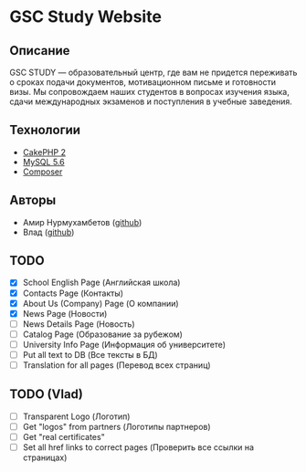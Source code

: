 # GSC Study Website

## Описание

GSC STUDY — образовательный центр, где вам не придется переживать о сроках подачи документов, мотивационном письме и готовности визы. Мы сопровождаем наших студентов в вопросах изучения языка, сдачи международных экзаменов и поступления в учебные заведения.

## Технологии

- [CakePHP 2](http://book.cakephp.org/2.0/en/index.html)
- [MySQL 5.6](https://dev.mysql.com/doc/refman/5.6/en/)
- [Composer](https://getcomposer.org/)

## Авторы

- Амир Нурмухамбетов ([github](https://github.com/Hereugo))
- Влад ([github](https://github.com/hectoxor))


## TODO

- [x] School English Page (Английская школа)
- [x] Contacts Page (Контакты)
- [x] About Us (Company) Page (О компании)
- [x] News Page (Новости)
- [ ] News Details Page (Новость)
- [ ] Catalog Page (Образование за рубежом)
- [ ] University Info Page (Информация об университете)
- [ ] Put all text to DB (Все тексты в БД)
- [ ] Translation for all pages (Перевод всех страниц)

## TODO (Vlad)

- [ ] Transparent Logo (Логотип)
- [ ] Get "logos" from partners (Логотипы партнеров)
- [ ] Get "real certificates"
- [ ] Set all href links to correct pages (Проверить все ссылки на страницах)